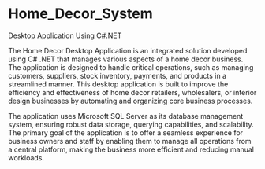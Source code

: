 # Home_Decor_System
Desktop Application Using C#.NET

The Home Decor Desktop Application is an integrated solution developed using C# .NET that manages various aspects of a home decor business. The application is designed to handle critical operations, such as managing customers, suppliers, stock inventory, payments, and products in a streamlined manner. This desktop application is built to improve the efficiency and effectiveness of home decor retailers, wholesalers, or interior design businesses by automating and organizing core business processes.

The application uses Microsoft SQL Server as its database management system, ensuring robust data storage, querying capabilities, and scalability. The primary goal of the application is to offer a seamless experience for business owners and staff by enabling them to manage all operations from a central platform, making the business more efficient and reducing manual workloads.
